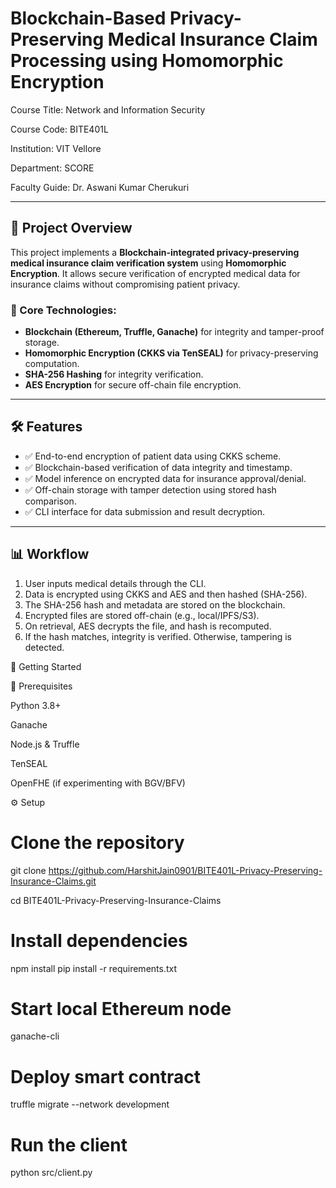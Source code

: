 # Blockchain-Based Privacy-Preserving Medical Insurance Claim Processing using Homomorphic Encryption

Course Title: Network and Information Security

Course Code: BITE401L

Institution: VIT Vellore

Department: SCORE

Faculty Guide: Dr. Aswani Kumar Cherukuri

---
## 🧠 Project Overview

This project implements a **Blockchain-integrated privacy-preserving medical insurance claim verification system** using **Homomorphic Encryption**. It allows secure verification of encrypted medical data for insurance claims without compromising patient privacy.

### 🔐 Core Technologies:
- **Blockchain (Ethereum, Truffle, Ganache)** for integrity and tamper-proof storage.
- **Homomorphic Encryption (CKKS via TenSEAL)** for privacy-preserving computation.
- **SHA-256 Hashing** for integrity verification.
- **AES Encryption** for secure off-chain file encryption.

---

## 🛠️ Features

- ✅ End-to-end encryption of patient data using CKKS scheme.
- ✅ Blockchain-based verification of data integrity and timestamp.
- ✅ Model inference on encrypted data for insurance approval/denial.
- ✅ Off-chain storage with tamper detection using stored hash comparison.
- ✅ CLI interface for data submission and result decryption.

---

## 📊 Workflow

1. User inputs medical details through the CLI.
2. Data is encrypted using CKKS and AES and then hashed (SHA-256).
3. The SHA-256 hash and metadata are stored on the blockchain.
4. Encrypted files are stored off-chain (e.g., local/IPFS/S3).
5. On retrieval, AES decrypts the file, and hash is recomputed.
6. If the hash matches, integrity is verified. Otherwise, tampering is detected.

🚀 Getting Started

🔧 Prerequisites

Python 3.8+

Ganache

Node.js & Truffle

TenSEAL

OpenFHE (if experimenting with BGV/BFV)

⚙️ Setup
# Clone the repository
git clone https://github.com/HarshitJain0901/BITE401L-Privacy-Preserving-Insurance-Claims.git

cd BITE401L-Privacy-Preserving-Insurance-Claims

# Install dependencies
npm install
pip install -r requirements.txt

# Start local Ethereum node
ganache-cli

# Deploy smart contract
truffle migrate --network development

# Run the client
python src/client.py
